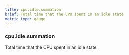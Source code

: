 ```yaml
---
title: cpu.idle.summation
brief: Total time that the CPU spent in an idle state
metric_type: gauge
---
```

### cpu.idle.summation

Total time that the CPU spent in an idle state